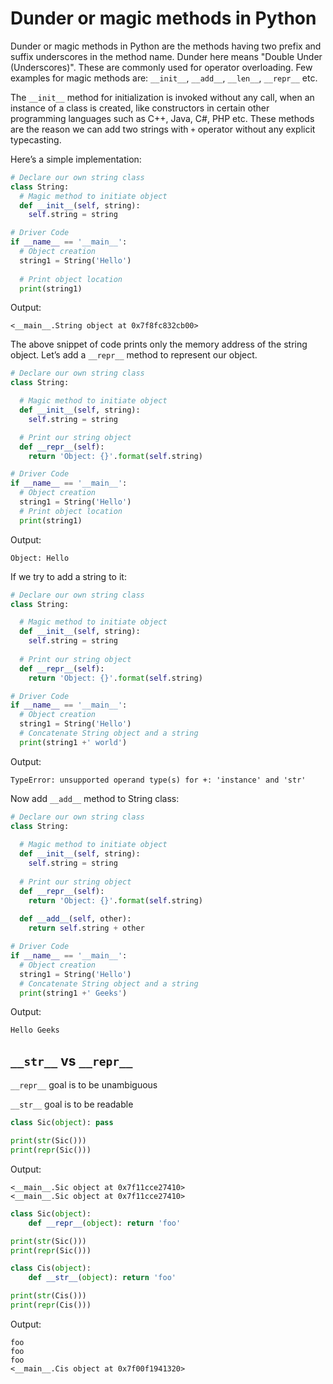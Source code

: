 # Dunder or magic methods in Python

Dunder or magic methods in Python are the methods having two prefix and suffix underscores in the method name. Dunder here means "Double Under (Underscores)". These are commonly used for operator overloading. Few examples for magic methods are: `__init__`, `__add__`, `__len__`, `__repr__` etc.

The `__init__` method for initialization is invoked without any call, when an instance of a class is created, like constructors in certain other programming languages such as C++, Java, C#, PHP etc. These methods are the reason we can add two strings with `+` operator without any explicit typecasting.

Here’s a simple implementation:

```python
# Declare our own string class
class String:
  # Magic method to initiate object
  def __init__(self, string):
    self.string = string

# Driver Code
if __name__ == '__main__':
  # Object creation
  string1 = String('Hello')
  
  # Print object location
  print(string1)
```

Output:

```
<__main__.String object at 0x7f8fc832cb00>
```

The above snippet of code prints only the memory address of the string object. Let’s add a `__repr__` method to represent our object.

```python
# Declare our own string class
class String:

  # Magic method to initiate object
  def __init__(self, string):
    self.string = string

  # Print our string object
  def __repr__(self):
    return 'Object: {}'.format(self.string)

# Driver Code
if __name__ == '__main__':
  # Object creation
  string1 = String('Hello')
  # Print object location
  print(string1)
```

Output:

```
Object: Hello
```

If we try to add a string to it:

```python
# Declare our own string class
class String:

  # Magic method to initiate object
  def __init__(self, string):
    self.string = string
  
  # Print our string object
  def __repr__(self):
    return 'Object: {}'.format(self.string)

# Driver Code
if __name__ == '__main__':
  # Object creation
  string1 = String('Hello')
  # Concatenate String object and a string
  print(string1 +' world')
```

Output:

```
TypeError: unsupported operand type(s) for +: 'instance' and 'str'
```

Now add `__add__` method to String class:

```python
# Declare our own string class
class String:
  
  # Magic method to initiate object
  def __init__(self, string):
    self.string = string
  
  # Print our string object
  def __repr__(self):
    return 'Object: {}'.format(self.string)
  
  def __add__(self, other):
    return self.string + other

# Driver Code
if __name__ == '__main__':
  # Object creation
  string1 = String('Hello')
  # Concatenate String object and a string
  print(string1 +' Geeks')
```

Output:

```
Hello Geeks
```

## `__str__` vs `__repr__`

`__repr__` goal is to be unambiguous

`__str__` goal is to be readable

```python
class Sic(object): pass

print(str(Sic()))
print(repr(Sic()))
```

Output:

```
<__main__.Sic object at 0x7f11cce27410>
<__main__.Sic object at 0x7f11cce27410>
```

```python
class Sic(object):
    def __repr__(object): return 'foo'

print(str(Sic()))
print(repr(Sic()))

class Cis(object):
    def __str__(object): return 'foo'

print(str(Cis()))
print(repr(Cis()))
```

Output:

```
foo
foo
foo
<__main__.Cis object at 0x7f00f1941320>
```
